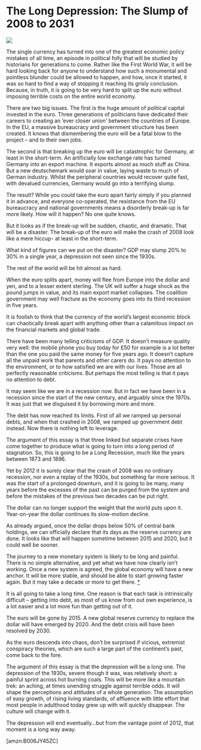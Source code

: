 The Long Depression: The Slump of 2008 to 2031
==============================================
![](/bookimg/thelongdepression.jpg)

The single currency has turned into one of the greatest economic policy mistakes
of all time, an episode in political folly that will be studied by historians
for generations to come. Rather like the First World War, it will be hard
looking back for anyone to understand how such a monumental and pointless
blunder could be allowed to happen, and how, once it started, it was so hard to
find a way of stopping it reaching its grisly conclusion. Because, in truth, it
is going to be very hard to split up the euro without imposing terrible costs on
the entire world economy.


There are two big issues. The first is the huge amount of political capital
invested in the euro. Three generations of politicians have dedicated their
careers to creating an ‘ever closer union’ between the countries of Europe. In
the EU, a massive bureaucracy and government structure has been created. It
knows that dismembering the euro will be a fatal blow to the project – and to
their own jobs.


The second is that breaking up the euro will be catastrophic for Germany, at
least in the short-term. An artificially low exchange rate has turned Germany
into an export machine. It exports almost as much stuff as China. But a new
deutschemark would soar in value, laying waste to much of German industry.
Whilst the peripheral countries would recover quite fast, with devalued
currencies, Germany would go into a terrifying slump.


The result? While you could take the euro apart fairly simply if you planned it
in advance, and everyone co-operated, the resistance from the EU bureaucracy and
national governments means a disorderly break-up is far more likely. How will it
happen? No one quite knows.


But it looks as if the break-up will be sudden, chaotic, and dramatic. That will
be a disaster. The break-up of the euro will make the crash of 2008 look like a
mere hiccup- at least in the short-term.


What kind of figures can we put on the disaster? GDP may slump 20% to 30% in a
single year, a depression not seen since the 1930s.


The rest of the world will be hit almost as hard.


When the euro splits apart, money will flee from Europe into the dollar and yen,
and to a lesser extent sterling. The UK will suffer a huge shock as the pound
jumps in value, and its main export market collapses. The coalition government
may well fracture as the economy goes into its third recession in five years.


It is foolish to think that the currency of the world’s largest economic block
can chaotically break apart with anything other than a calamitous impact on the
financial markets and global trade.


There have been many telling criticisms of GDP. It doesn’t measure quality very
well: the mobile phone you buy today for £50 for example is a lot better than
the one you paid the same money for five years ago. It doesn’t capture all the
unpaid work that parents and other carers do. It pays no attention to the
environment, or to how satisfied we are with our lives. Those are all perfectly
reasonable criticisms. But perhaps the most telling is that it pays no attention
to debt.


It may seem like we are in a recession now. But in fact we have been in a
recession since the start of the new century, and arguably since the 1970s. It
was just that we disguised it by borrowing more and more.


The debt has now reached its limits. First of all we ramped up personal debts,
and when that crashed in 2008, we ramped up government debt instead. Now there
is nothing left to leverage.


The argument of this essay is that three linked but separate crises have come
together to produce what is going to turn into a long period of stagnation. So,
this is going to be a Long Recession, much like the years between 1873 and 1896.


Yet by 2012 it is surely clear that the crash of 2008 was no ordinary recession,
nor even a replay of the 1930s, but something far more serious. It was the start
of a prolonged downturn, and it is going to be many, many years before the
excesses of the past can be purged from the system and before the mistakes of
the previous two decades can be put right.


The dollar can no longer support the weight that the world puts upon it.
Year-on-year the dollar continues its slow-motion decline.


As already argued, once the dollar drops below 50% of central bank holdings, we
can officially declare that its days as the reserve currency are done. It looks
like that will happen sometime between 2015 and 2020, but it could well be
sooner.


The journey to a new monetary system is likely to be long and painful. There is
no simple alternative, and yet what we have now clearly isn’t working. Once a
new system is agreed, the global economy will have a new anchor. It will be more
stable, and should be able to start growing faster again. But it may take a
decade or more to get there. [\*](#ASIN:B006JY45ZC;LOC:922)


It is all going to take a long time. One reason is that each task is
intrinsically difficult – getting into debt, as most of us know from out own
experience, is a lot easier and a lot more fun than getting out of it.


The euro will be gone by 2015. A new global reserve currency to replace the
dollar will have emerged by 2020. And the debt crisis will have been resolved by
2030.


As the euro descends into chaos, don’t be surprised if vicious, extremist
conspiracy theories, which are such a large part of the continent’s past, come
back to the fore.


The argument of this essay is that the depression will be a long one. The
depression of the 1930s, severe though it was, was relatively short: a painful
sprint across hot burning coals. This will be more like a mountain trek: an
aching, at times unending struggle against terrible odds. It will shape the
perceptions and attitudes of a whole generation. The assumption of easy growth,
of rising living standards, of affluence with little effort that most people in
adulthood today grew up with will quickly disappear. The culture will change
with it.


The depression will end eventually…but from the vantage point of 2012, that
moment is a long way away.

[amzn:B006JY45ZC]

